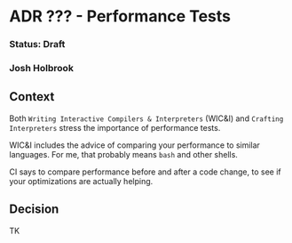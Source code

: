 # ADR ??? - Performance Tests

### Status: Draft

### Josh Holbrook

## Context

Both `Writing Interactive Compilers & Interpreters` (WIC&I) and
`Crafting Interpreters` stress the importance of performance tests.

WIC&I includes the advice of comparing your performance to similar languages.
For me, that probably means `bash` and other shells.

CI says to compare performance before and after a code change, to see if your
optimizations are actually helping.

## Decision

TK
